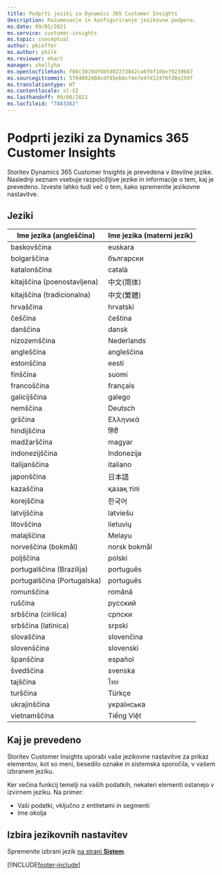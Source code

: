 ```yaml
---
title: Podprti jeziki za Dynamics 365 Customer Insights
description: Razumevanje in konfiguriranje jezikovne podpore.
ms.date: 09/01/2021
ms.service: customer-insights
ms.topic: conceptual
author: pkieffer
ms.author: philk
ms.reviewer: mhart
manager: shellyha
ms.openlocfilehash: f80c3019df9b5d82273842ca6f6f18bef0239687
ms.sourcegitcommit: 5704002484cdf85ebbcf4e7e4fd12470fd8e259f
ms.translationtype: HT
ms.contentlocale: sl-SI
ms.lasthandoff: 09/08/2021
ms.locfileid: "7483362"
---
```

# <a name="supported-languages-for-dynamics-365-customer-insights"></a>Podprti jeziki za Dynamics 365 Customer Insights

Storitev Dynamics 365 Customer Insights je prevedena v številne jezike. Naslednji seznam vsebuje razpoložljive jezike in informacije o tem, kaj je prevedeno. Izveste lahko tudi več o tem, kako spremenite jezikovne nastavitve. 

## <a name="languages"></a>Jeziki

| Ime jezika (angleščina)|  Ime jezika (materni jezik) |
| ------------- | ------------- |
| baskovščina | euskara |
| bolgarščina | български |
| katalonščina | català |
| kitajščina (poenostavljena) | 中文(简体) |
| kitajščina (tradicionalna) | 中文(繁體) |
| hrvaščina | hrvatski |
| češčina | čeština |
| danščina | dansk |
| nizozemščina | Nederlands |
| angleščina | angleščina |
| estonščina | eesti |
| finščina | suomi |
| francoščina | français |
| galicijščina | galego |
| nemščina | Deutsch |
| grščina | Ελληνικά |
| hindijščina | हिंदी |
| madžarščina | magyar |
| indonezijščina | Indonezija |
| italijanščina | italiano |
| japonščina | 日本語 |
| kazaščina | қазақ тілі |
| korejščina | 한국어 |
| latvijščina | latviešu |
| litovščina | lietuvių |
| malajščina | Melayu |
| norveščina (bokmål) | norsk bokmål |
| poljščina | polski |
| portugalščina (Brazilija) | português |
| portugalščina (Portugalska) | português |
| romunščina | română |
| ruščina | pусский |
| srbščina (cirilica) | српски |
| srbščina (latinica) | srpski |
| slovaščina | slovenčina |
| slovenščina | slovenski |
| španščina | español |
| švedščina | svenska |
| tajščina | ไทย |
| turščina | Türkçe |
| ukrajinščina | українська |
| vietnamščina | Tiếng Việt |

## <a name="whats-translated"></a>Kaj je prevedeno

Storitev Customer Insights uporabi vaše jezikovne nastavitve za prikaz elementov, kot so meni, besedilo oznake in sistemska sporočila, v vašem izbranem jeziku.

Ker večina funkcij temelji na vaših podatkih, nekateri elementi ostanejo v izvirnem jeziku. Na primer:

- Vaši podatki, vključno z entitetami in segmenti
- Ime okolja

## <a name="choose-your-language-settings"></a>Izbira jezikovnih nastavitev  

Spremenite izbrani jezik [na strani **Sistem**](system.md).


[!INCLUDE[footer-include](../includes/footer-banner.md)]